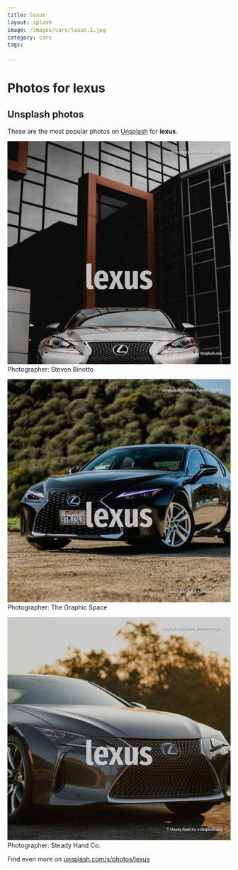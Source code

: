 ```yaml
---
title: lexus
layout: splash
image: /images/cars/lexus.1.jpg
category: cars
tags:

---
```

# Photos for lexus
 
## Unsplash photos
These are the most popular photos on [Unsplash](https://unsplash.com) for **lexus**.
 
![lexus](/images/cars/lexus.1.jpg)
Photographer:  Steven Binotto
 
![lexus](/images/cars/lexus.2.jpg)
Photographer:  The Graphic Space
 
![lexus](/images/cars/lexus.3.jpg)
Photographer:  Steady Hand Co.
 
Find even more on [unsplash.com/s/photos/lexus](https://unsplash.com/s/photos/lexus)
 
